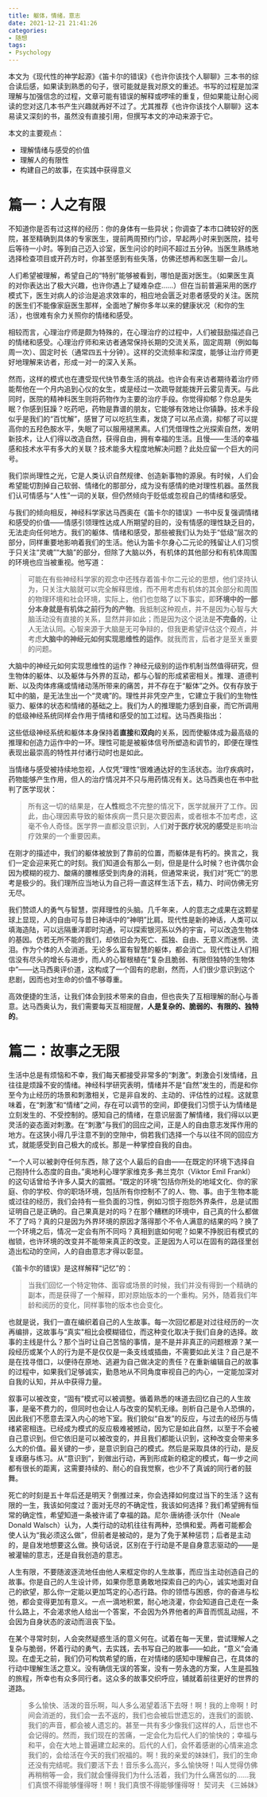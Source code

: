 ```yaml
---
title: 躯体，情绪，意志
date: 2021-12-21 21:41:26
categories:
- 随想
tags:
- Psychology
---
```


本文为《现代性的神学起源》《笛卡尔的错误》《也许你该找个人聊聊》三本书的综合读后感，如果读到熟悉的句子，很可能就是我对原文的重述。书写的过程是加深理解与加强信念的过程，文章可能有错误的解释或啰嗦的重复，但如果能让耐心阅读的您对这几本书产生兴趣就再好不过了。尤其推荐《也许你该找个人聊聊》这本易读又深刻的书，虽然没有直接引用，但撰写本文的冲动来源于它。

本文的主要观点：
* 理解情绪与感受的价值
* 理解人的有限性
* 构建自己的故事，在实践中获得意义
# 篇一：人之有限
不知道你是否有过这样的经历：你的身体有一些异状；你调查了本市口碑较好的医院，甚至精确到具体的专家医生，提前两周预约门诊，早起两小时来到医院，挂号后等待一小时。等到自己迈入诊室，医生问诊的时间不超过五分钟。当医生熟练地选择检查项目或开药方时，你甚至感到有些失落，仿佛还想再和医生聊一会儿。

人们希望被理解，希望自己的“特别”能够被看到，哪怕是面对医生。（如果医生真的对你表达出了极大兴趣，也许你遇上了疑难杂症……）但在当前普遍采用的医疗模式下，医生对病人的诊治是追求效率的，相应地会匮乏对患者感受的关注。医院的医生们不能像家庭医生那样，全面地了解你多年以来的健康状况（和你的生活），也很难有余力关照你的情绪和感受。

相较而言，心理治疗师是颇为特殊的，在心理治疗的过程中，人们被鼓励描述自己的情绪和感受。心理治疗师和来访者通常保持长期的交流关系，固定周期（例如每周一次）、固定时长（通常四五十分钟）。这样的交流频率和深度，能够让治疗师更好地理解来访者，形成一对一的深入关系。

然而，这样的模式也在遭受现代快节奏生活的挑战。也许会有来访者期待着治疗师能帮他在一个月内追到心仪的女生，或是经过一次疏导就能拨开云雾见青天。与此同时，医院的精神科医生则将药物作为主要的治疗手段。你觉得抑郁？你总是失眠？你感到狂躁？吃药吧，药物是靠谱的朋友，它能够有效地让你镇静。技术手段似乎是我们的“百忧解”，感冒了可以吃抗生素，发烧了可以吊点滴，抑郁了可以提高你的五羟色胺水平，失眠了可以服用褪黑素。人们凭借理性之光探索自然，发明新技术，让人们得以改造自然，获得自由，拥有幸福的生活。且慢——生活的幸福感和技术水平有多大的关联？技术能多大程度地解决问题？此处应留一个巨大的问号。

我们崇尚理性之光，它是人类认识自然规律、创造新事物的源泉。有时候，人们会希望能切割掉自己软弱、情绪化的那部分，成为没有感情的绝对理性机器。虽然我们认可情感与“人性”一词的关联，但仍然倾向于贬低或忽视自己的情绪和感受。

与我们的倾向相反，神经科学家达马西奥在《笛卡尔的错误》一书中反复强调情绪和感受的价值——情感引领理性达成人所期望的目的，没有情感的理性缺乏目的，无法走向任何地方。我们的躯体、情绪和感受，那些被我们认为处于“低级”层次的部分，同样重要地影响着我们的生活。他认为笛卡尔身心二元论的残留让人们习惯于只关注“灵魂”“大脑”的部分，但除了大脑以外，有机体的其他部分和有机体周围的环境也应当被重视。他写道：

> 可能在有些神经科学家的观念中还残存着笛卡尔二元论的思想，他们坚持认为，只关注大脑就可以完全解释思维，而不用考虑有机体的其余部分和周围的物理环境和社会环境，实际上，他们也忽略了以下事实，即**环境中的一部分本身就是有机体之前行为的产物**。我抵制这种观点，并不是因为心智与大脑活动没有直接的关系，显然并非如此；而是因为这个说法是**不完备的**，让人无法认同。心智来源于大脑是无可争辩的，但我更希望评估这个观点，并考虑**大脑中的神经元如何实现思维性的运作**。就我而言，后者才是至关重要的问题。

大脑中的神经元如何实现思维性的运作？神经元级别的运作机制当然值得研究，但生物体的躯体、以及躯体与外界的互动，都与心智的形成紧密相关。推理、道德判断、以及肉体疼痛或情绪动荡所带来的痛苦，并不存在于“躯体”之外。仅有存放于缸中的脑，是无法生出一个“灵魂”的。理性并非凭空产生，它建立于我们的生物性驱力、躯体的状态和情绪的基础之上。我们为人的推理能力感到自豪，而它所调用的低级神经系统同样会作用于情绪和感受的加工过程。达马西奥指出：

这些低级神经系统和躯体本身保持着**直接**和**双向**的关系，因而使躯体成为最高级的推理和创造力运作中的一环。理性可能是被躯体信号所塑造和调节的，即便在理性表现出最崇高的特性并付诸行动时也是如此。

当情绪与感受被持续地忽视，人仅凭“理性”很难通达好的生活状态。治疗疾病时，药物能够产生作用，但人的治疗情况并不只与用药情况有关。达马西奥也在书中批判了医学现状：
> 所有这一切的结果是，在**人性**概念不完整的情况下，医学就展开了工作。因此，由心理因素导致的躯体疾病一贯只是次要因素，或者根本不加考虑，这毫不令人奇怪。医学界一直都没意识到，人们**对于医疗状况的感受**是影响治疗效果的一个重要因素。

在刚才的描述中，我们的躯体被放到了靠前的位置，而躯体是有朽的。换言之，我们一定会迎来死亡的时刻。我们知道会有那么一刻，但是是什么时候？也许偶尔会因为模糊的视力、酸痛的腰椎感受到肉身的消耗，但通常来说，我们对“死亡”的思考是极少的。我们理所应当地认为自己将一直这样生活下去，精力、时间仿佛无穷无尽。

我们赞颂人的勇气与智慧，崇拜理性的头脑。几千年来，人的意志之成果在这颗星球上显现，人的自由可与昔日神话中的“神明”比肩。现代性是新的神话，人类可以填海造陆，可以远隔重洋即时沟通，可以探索银河系以外的宇宙，可以改造生物体的基因。仿若无所不能的我们，却依旧会为死亡、孤独、自由、无意义而迷惘、流泪。作为个体的人会消逝。无论多么富有智慧的躯体，都会消亡。现代性让人们相信没有尽头的增长与进步，而人的心智根植在“复杂且脆弱、有限但独特的生物体中”——达马西奥评价道，这构成了一个固有的悲剧，然而，人们很少意识到这个悲剧，因而也对生命的价值不够尊重。

高效便捷的生活，让我们体会到技术带来的自由，但也丧失了互相理解的耐心与善意。达马西奥认为，我们需要每天互相提醒，**人是复杂的、脆弱的、有限的、独特的**。

# 篇二：故事之无限
生活中总是有烦恼和不幸，我们每天都接受非常多的“刺激”。刺激会引发情绪，且往往是烦躁不安的情绪。神经科学研究表明，情绪并不是“自然”发生的，而是和你至今为止经历的场景和刺激相关，它是非自发的、主动的、评估性的过程。这就意味着，在“刺激”和“情绪”之间，存在可以调节的空间，即便我们习惯于认为情绪是立刻发生的、不受控制的。感知自己的情绪，在意识层面了解情绪，我们得以以更灵活的姿态面对刺激。在“刺激”与我们的回应之间，正是人的自由意志发挥作用的地方。在这狭小得几乎注意不到的空隙中，倘若我们选择一个与以往不同的回应方式，就能感受到自己极大的成长。那是一种掌控自我的自由。

“一个人可以被剥夺任何东西，除了这个人最后的自由——在既定的环境下选择自己抱持什么态度的自由。”奥地利心理学家维克多·弗兰克尔（Viktor Emil Frankl）的这句话曾给予许多人莫大的震撼。“既定的环境”包括你所处的地域文化、你的家庭、你的学校、你的职场环境，包括所有你控制不了的人、物、事。由于生物本能或过往的经历，我们会持有一些负面的习性，例如习惯于抱怨外界条件，总是试图证明自己是正确的。自己果真是对的吗？在那个糟糕的环境中，自己真的什么都做不了了吗？真的只是因为外界环境的原因才落得那个不令人满意的结果的吗？换了一个环境之后，情况一定会有所不同吗？真相到底如何呢？如果不挣脱旧有模式的枷锁，也许环境的改变并不能带来真正的改变。正是因为人可以在固有的路径里创造出松动的空间，人的自由意志才得以彰显。

《笛卡尔的错误》是这样解释“记忆”的：
> 当我们回忆一个特定物体、面容或场景的时候，我们并没有得到一个精确的副本，而是获得了一个解释，即对原始版本的一个重构。另外，随着我们年龄和阅历的变化，同样事物的版本也会变化。

也就是说，我们一直在编织着自己的人生故事。每一次回忆都是对过往经历的一次再编排，这故事与“真实"相比会模糊错位，而这种变化取决于我们自身的选择。故事的主线是什么？那个当时让自己苦恼的事情，是不是并非真正的问题根源？某一段经历或某个人的行为是不是仅仅是一条支线或插曲，不需要如此关注？自己是不是在找寻借口，以便待在原地、逃避为自己做决定的责任？在重新编辑自己的故事的过程中，如果我们足够诚实，勤恳地从不同角度审视自己的内心，一定能加深对自我的认知，并从中获得力量。

叙事可以被改变，“固有”模式可以被调整。循着熟悉的味道去回忆自己的人生故事，是毫不费力的，但同时也会让人与改变的契机无缘。剖析自己是令人恐惧的，因此我们不愿意去深入内心的地下室。我们貌似“自发”的反应，与过去的经历与情绪紧密相连。已经成为模式的反应极难被撼动，因为它是如此自然，以至于不会被自己意识到。但它依旧是可以被改变的，并且我们都能认识到，这种改变会带来多么大的价值。最关键的一步，是意识到自己的模式。然后是采取具体的行动，是反复琢磨与练习。从“意识到”，到做出行动，再到形成新的稳定的模式，每一步之间都有很长的距离，这需要持续的、耐心的自我觉察，也少不了真诚的同行者的鼓舞。

死亡的时刻是五十年后还是明天？倒推过来，你会选择如何度过当下的生活？这有限的一生，我该如何度过？面对无尽的不确定性，我该如何选择？我们希望拥有恒常的确定性，希望知道一条被许诺了幸福的路。尼尔·唐纳德·沃尔什（Neale Donald Walsch）认为，人类行动的动机往往有两种，恐惧和爱。两者可能都会使人认为“我必须这么做”，但前者是被动的，是为了免于某种惩罚；后者是主动的，是自发地想要这么做。换句话说，区别在于行动是不是自身意志驱动的——是被灌输的意志，还是自我创造的意志。

人生有限，不要随波逐流地任由他人来框定你的人生故事，而应当主动创造自己的故事。你是自己的人生设计师，如果你愿意勇敢地探索自己的内心，诚实地面对自己的欲望，那么你一定能以更加笃定的心态行路。你的领悟与困惑，你的奋进与松弛，都会变得更加有意义。一点一滴地积累，耐心地浇灌，你会知道自己走在一条什么路上，不会渴求他人给出一个答案，不会因为外界他者的声音而慌乱动摇，不会因为自身状态的波动而沮丧下坠。

在某个寻常时刻，人会突然疑惑生活的意义何在。试着在每一天里，尝试理解人之复杂与脆弱，怀着行动的勇气，去实践，去书写自己的故事——如此，“意义”会涌现。在虚无之前，我们仍可构筑希望的盾，在对情绪的感知中理解自己，在具体的行动中理解生活之意义。没有确信无误的答案，没有一劳永逸的方案，人生是孤独的旅程，所幸也有众多同行者。这众多的故事交织呼应，铺就着前往更好的世界的道路。

> 多么愉快、活泼的音乐啊，叫人多么渴望着活下去呀！啊！我的上帝啊！时间会消逝的，我们会一去不返的，我们也会被后世遗忘的，连我们的面貌、我们的声音，都会被人遗忘的。甚至一共有多少像我们这样的人，后世也不会记得的。然而，我们现在的苦痛，一定会化为后代人们的愉快的；幸福与和平，会在大地上普遍建立起来的。后代的人们，会怀着感谢的心情来追念我们的，会给活在今天的我们祝福的。啊！我的亲爱的妹妹们，我们的生命还没有完结呢。我们要活下去！音乐多么高兴，多么愉快呀！叫人觉得仿佛再稍稍等一会，我们就会懂得我们为什么活着，我们为什么痛苦似的……我们真恨不得能够懂得呀！啊！我们真恨不得能够懂得呀！
> 契诃夫 《三姊妹》

 
